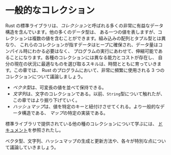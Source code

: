 <!--
# Common Collections
-->

# 一般的なコレクション

<!--
Rust’s standard library includes a number of very useful data structures called
*collections*. Most other data types represent one specific value, but
collections can contain multiple values. Unlike the built-in array and tuple
types, the data these collections point to is stored on the heap, which means
the amount of data does not need to be known at compile time and can grow or
shrink as the program runs. Each kind of collection has different capabilities
and costs, and choosing an appropriate one for your current situation is a
skill you’ll develop over time. In this chapter, we’ll discuss three
collections that are used very often in Rust programs:
-->

Rust の標準ライブラリは、*コレクション*と呼ばれる多くの非常に有益なデータ構造を含んでいます。他の多くのデータ型は、
ある一つの値を表しますが、コレクションは複数の値を含むことができます。組み込みの配列とタプル型とは異なり、
これらのコレクションが指すデータはヒープに確保され、データ量はコンパイル時にわかる必要はなく、
プログラムの実行にあわせて、伸縮可能であることになります。各種のコレクションには異なる能力とコストが存在し、
自分の現在の状況に最適なものを選び取るスキルは、時間とともに育っていきます。この章では、
Rust のプログラムにおいて、非常に頻繁に使用される 3 つのコレクションについて議論しましょう。

<!--
* A *vector* allows us to store a variable number of values next to each other.
* A *string* is a collection of characters. We’ve mentioned the `String` type
previously, but in this chapter we’ll talk about it in depth.
* A *hash map* allows us to associate a value with a particular key. It’s a
particular implementation of the more general data structure called a *map*.
-->

* *ベクタ型*は、可変長の値を並べて保持できる。
* *文字列*は、文字のコレクションである。以前、`String`型について触れたが、
この章ではより掘り下げていく。
* *ハッシュマップ*は、値を特定のキーと紐付けさせてくれる。より一般的なデータ構造である、
*マップ*の特定の実装である。

<!--
To learn about the other kinds of collections provided by the standard library,
see [the documentation][collections].
-->

標準ライブラリで提供されている他の種のコレクションについて学ぶには、
[ドキュメント][collections]を参照されたし。

[collections]: https://doc.rust-lang.org/std/collections/index.html

<!--
We’ll discuss how to create and update vectors, strings, and hash maps, as well
as what makes each special.
-->

ベクタ型、文字列、ハッシュマップの生成と更新方法や、各々が特別な点について議論していきましょう。

